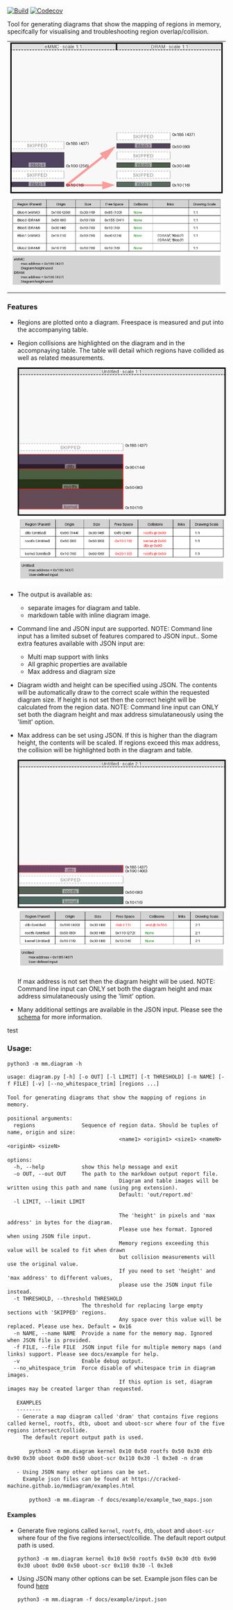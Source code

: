 [![Build](https://github.com/cracked-machine/mmdiagram/actions/workflows/python-app.yml/badge.svg)](https://github.com/cracked-machine/mmdiagram/actions/workflows/python-app.yml)
[![Codecov](https://img.shields.io/codecov/c/github/cracked-machine/mmdiagram)](https://app.codecov.io/gh/cracked-machine/mmdiagram)

Tool for generating diagrams that show the mapping of regions in memory, specifcally for visualising and troubleshooting region overlap/collision.


||
|:-:|
|![](docs/example/example_two_maps_diagram.png)|
|![](docs/example/example_two_maps_table.png)|

### Features

- Regions are plotted onto a diagram. Freespace is measured and put into the accompanying table.
- Region collisions are highlighted on the diagram and in the accompnaying table. The table will detail which regions have collided as well as related measurements.

  ![](docs/example/example_region_collisions_diagram.png)
  ![](docs/example/example_region_collisions_table.png)

- The output is available as:
    - separate images for diagram and table.
    - markdown table with inline diagram image.
- Command line and JSON input are supported. NOTE: Command line input has a limited subset of features compared to JSON input.. Some extra features available with JSON input are:
    - Multi map support with links
    - All graphic properties are available
    - Max address and diagram size

- Diagram width and height can be specified using JSON. The contents will be automatically draw to the correct scale within the requested diagram size. If height is not set then the correct height will be calculated from the region data. NOTE: Command line input can ONLY set both the diagram height and max address simulataneously using the 'limit' option. 
- Max address can be set using JSON. If this is higher than the diagram height, the contents will be scaled. If regions exceed this max address, the collision will be highlighted both in the diagram and table. 

  ![](docs/example/example_end_collisions_diagram.png)
  ![](docs/example/example_end_collisions_table.png)

  If max address is not set then the diagram height will be used. NOTE: Command line input can ONLY set both the diagram height and max address simulataneously using the 'limit' option.

- Many additional settings are available in the JSON input. Please see the [schema](mm/schema.json) for more information. 

test

### Usage:

```
python3 -m mm.diagram -h
```

```
usage: diagram.py [-h] [-o OUT] [-l LIMIT] [-t THRESHOLD] [-n NAME] [-f FILE] [-v] [--no_whitespace_trim] [regions ...]

Tool for generating diagrams that show the mapping of regions in memory.

positional arguments:
  regions               Sequence of region data. Should be tuples of name, origin and size: 
                                    <name1> <origin1> <size1> <nameN> <originN> <sizeN>

options:
  -h, --help            show this help message and exit
  -o OUT, --out OUT     The path to the markdown output report file. 
                                    Diagram and table images will be written using this path and name (using png extension).
                                    Default: 'out/report.md'
  -l LIMIT, --limit LIMIT
                        
                                    The 'height' in pixels and 'max address' in bytes for the diagram. 
                                    Please use hex format. Ignored when using JSON file input.
                                    Memory regions exceeding this value will be scaled to fit when drawn 
                                    but collision measurements will use the original value. 
                                    If you need to set 'height' and 'max address' to different values, 
                                    please use the JSON input file instead.
  -t THRESHOLD, --threshold THRESHOLD
                        The threshold for replacing large empty sections with 'SKIPPED' regions. 
                                    Any space over this value will be replaced. Please use hex. Default = 0x16
  -n NAME, --name NAME  Provide a name for the memory map. Ignored when JSON file is provided.
  -f FILE, --file FILE  JSON input file for multiple memory maps (and links) support. Please see docs/example for help.
  -v                    Enable debug output.
  --no_whitespace_trim  Force disable of whitespace trim in diagram images. 
                                    If this option is set, diagram images may be created larger than requested.

   EXAMPLES
   --------
   - Generate a map diagram called 'dram' that contains five regions called kernel, rootfs, dtb, uboot and uboot-scr where four of the five regions intersect/collide. 
     The default report output path is used.
                    
       python3 -m mm.diagram kernel 0x10 0x50 rootfs 0x50 0x30 dtb 0x90 0x30 uboot 0xD0 0x50 uboot-scr 0x110 0x30 -l 0x3e8 -n dram

   - Using JSON many other options can be set. 
     Example json files can be found at https://cracked-machine.github.io/mmdiagram/examples.html
                                   
       python3 -m mm.diagram -f docs/example/example_two_maps.json    
```

#### Examples

- Generate five regions called `kernel`, `rootfs`, `dtb`, `uboot` and `uboot-scr` where four of the five regions intersect/collide. The default report output path is used. 

    ```
    python3 -m mm.diagram kernel 0x10 0x50 rootfs 0x50 0x30 dtb 0x90 0x30 uboot 0xD0 0x50 uboot-scr 0x110 0x30 -l 0x3e8
    ```

- Using JSON many other options can be set. Example json files can be found [here](https://cracked-machine.github.io/mmdiagram/examples.html)

    ```
    python3 -m mm.diagram -f docs/example/input.json
    ```


